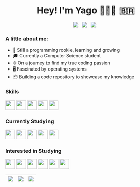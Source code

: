 <h1 align="center">Hey! I'm Yago 👨🏻‍💻 🇧🇷</h1>

<p id="links" align="center">
  <a href="https://www.linkedin.com/in/arthurspk/"><img src="https://img.shields.io/badge/-Linkedin-blue?style=for-the-badge&logo=Linkedin&logoColor=white"></a> &nbsp;
  <a href="mailto:yagoprs.santoscontato@gmail.com"><img src="https://img.shields.io/badge/-Gmail-%23333?style=for-the-badge&logo=gmail&logoColor=white"></a> &nbsp;
  <a href="https://discord.gg/NbMQUPjHz7"><img src="https://img.shields.io/badge/Discord-5865F2?style=for-the-badge&logo=discord&logoColor=white"></a> &nbsp;
</p>

<p id="bio"></p>
<p id="aboutme"> 
  <h3 align="left">A little about me:</h3>
  <ul align="left">
    <li>🌱 Still a programming rookie, learning and growing</li>
    <li>🎓 Currently a Computer Science student</li>
    <li>🌐 On a journey to find my true coding passion</li>
    <li>🖥️ Fascinated by operating systems</li>
    <li>📦 Building a code repository to showcase my knowledge</li>
  </ul>
</p>

<p id="tech" style="display: inline;">
  <h3>Skills</h3>
  <a href="https://www.drupal.org/" title="Drupal"><img src="https://cdn.jsdelivr.net/gh/devicons/devicon/icons/drupal/drupal-plain.svg" width="30" height="30" /></a>
  <a href="https://www.php.net/" title="PHP"><img src="https://cdn.jsdelivr.net/gh/devicons/devicon/icons/php/php-plain.svg" width="30" height="30" /></a>
  <a href="https://getcomposer.org/" title="Composer"><img src="https://cdn.jsdelivr.net/gh/devicons/devicon/icons/composer/composer-original.svg" width="30" height="30" /></a>
  <a href="https://www.python.org/" title="Python"><img src="https://cdn.jsdelivr.net/gh/devicons/devicon/icons/python/python-original.svg" width="30" height="30" /></a>
  <a href="https://git-scm.com/" title="Git"><img src="https://cdn.jsdelivr.net/gh/devicons/devicon/icons/git/git-plain.svg" width="30" height="30" /></a>

  <h3>Currently Studying</h3>
  <a href="https://www.docker.com/" title="Docker"><img src="https://cdn.jsdelivr.net/gh/devicons/devicon/icons/docker/docker-plain.svg" width="30" height="30" /></a>
  <a href="https://github.com/" title="GitHub"><img src="https://cdn.jsdelivr.net/gh/devicons/devicon/icons/github/github-original.svg" width="30" height="30" /></a>
  <a href="https://gitlab.com/" title="GitLab"><img src="https://cdn.jsdelivr.net/gh/devicons/devicon/icons/gitlab/gitlab-original.svg" width="30" height="30" /></a>
  <a href="https://www.terraform.io/" title="Terraform"><img src="https://cdn.jsdelivr.net/gh/devicons/devicon/icons/terraform/terraform-plain.svg" width="30" height="30" /></a>
  <a href="https://www.ansible.com/" title="Ansible"><img src="https://cdn.jsdelivr.net/gh/devicons/devicon/icons/ansible/ansible-plain.svg" width="30" height="30" /></a>

  <h3>Interested in Studying</h3>
  <a href="https://en.wikipedia.org/wiki/JavaScript" title="JavaScript"><img src="https://cdn.jsdelivr.net/gh/devicons/devicon/icons/javascript/javascript-plain.svg" width="30" height="30" /></a>
  <a href="https://www.typescriptlang.org/" title="TypeScript"><img src="https://cdn.jsdelivr.net/gh/devicons/devicon/icons/typescript/typescript-plain.svg" width="30" height="30" /></a>
  <a href="https://www.mysql.com/" title="MySQL"><img src="https://cdn.jsdelivr.net/gh/devicons/devicon/icons/mysql/mysql-plain.svg" width="30" height="30" /></a>
  <a href="https://mariadb.org/" title="MariaDB"><img src="https://cdn.jsdelivr.net/gh/devicons/devicon/icons/mariadb/mariadb-plain.svg" width="30" height="30" /></a>
  <a href="https://code.visualstudio.com/" title="Visual Studio Code"><img src="https://cdn.jsdelivr.net/gh/devicons/devicon/icons/vscode/vscode-plain.svg" width="30" height="30" /></a>
  <a href="https://www.jetbrains.com/phpstorm/" title="PHPStorm"><img src="https://cdn.jsdelivr.net/gh/devicons/devicon/icons/phpstorm/phpstorm-plain.svg" width="30" height="30" /></a>
</p>







| ![](http://github-profile-summary-cards.vercel.app/api/cards/stats?username=yagoprssantos&&theme=gruvbox) | ![](http://github-profile-summary-cards.vercel.app/api/cards/repos-per-language?username=yagoprssantos&hide=Html&&theme=gruvbox) | ![](http://github-profile-summary-cards.vercel.app/api/cards/most-commit-language?username=yagoprssantos&&theme=gruvbox) |
| :-: | :-: | :-: |

